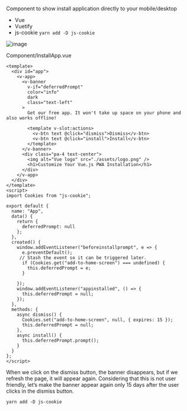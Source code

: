 Component to show install application directly to your mobile/desktop

- Vue
- Vuetify
- js-cookie `yarn add -D js-cookie`

![image](https://user-images.githubusercontent.com/4195550/108035172-dc35f280-7036-11eb-845a-843745fd873a.png)

Component/InstallApp.vue
```vue
<template>
  <div id="app">
    <v-app>
      <v-banner
        v-if="deferredPrompt"
        color="info"
        dark
        class="text-left"
      >
        Get our free app. It won't take up space on your phone and also works offline!
        
        <template v-slot:actions>
          <v-btn text @click="dismiss">Dismiss</v-btn>
          <v-btn text @click="install">Install</v-btn>
        </template>
      </v-banner>
      <div class="pa-4 text-center">
        <img alt="Vue logo" src="./assets/logo.png" />
        <h1>Customize Your Vue.js PWA Installation</h1>
      </div>
    </v-app>
  </div>
</template>
<script>
import Cookies from "js-cookie";

export default {
  name: "App",
  data() {
    return {
      deferredPrompt: null
    };
  },
  created() {
    window.addEventListener("beforeinstallprompt", e => {
      e.preventDefault();
     // Stash the event so it can be triggered later.
      if (Cookies.get("add-to-home-screen") === undefined) {
        this.deferredPrompt = e;
      }

    });
    window.addEventListener("appinstalled", () => {
      this.deferredPrompt = null;
    });
  },
  methods: {
    async dismiss() {
      Cookies.set("add-to-home-screen", null, { expires: 15 });
      this.deferredPrompt = null;
    },
    async install() {
      this.deferredPrompt.prompt();
    }
  }
};
</script>
```
When we click on the dismiss button, the banner disappears, but if we refresh the page, it will appear again. Considering that this is not user friendly, let’s make the banner appear again only 15 days after the user clicks in the dismiss button.

```shell
yarn add -D js-cookie
```
